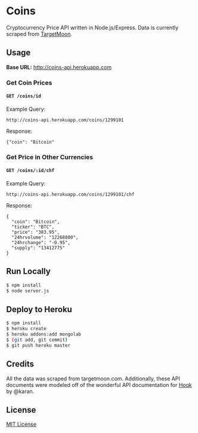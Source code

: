 # Coins

Cryptocurrency Price API written in Node.js/Express. Data is currently scraped from [TargetMoon](http://targetmoon.com/).

## Usage
**Base URL:** http://coins-api.herokuapp.com

### Get Coin Prices

#### `GET /coins/id`

Example Query:
```
http://coins-api.herokuapp.com/coins/1299101
```

Response:
```
{"coin": "Bitcoin"
```

### Get Price in Other Currencies

#### `GET /coins/:id/chf`

Example Query:
```
http://coins-api.herokuapp.com/coins/1299101/chf
```

Response:
```
{
  "coin": "Bitcoin",
  "ticker": "BTC",
  "price": "383.95",
  "24hrvolume": "12268800",
  "24hrchange": "-0.95",
  "supply": "13412775"
}
```

## Run Locally
```sh
$ npm install
$ node server.js
```

## Deploy to Heroku 
```sh
$ npm install
$ heroku create
$ heroku addons:add mongolab
$ (git add, git commit)
$ git push heroku master
```

## Credits
All the data was scraped from targetmoon.com. Additionally, these API documents were modeled off of the wonderful API documentation for [Hook](https://github.com/karan/Hook) by @karan.

## License
[MIT License](LICENSE)
